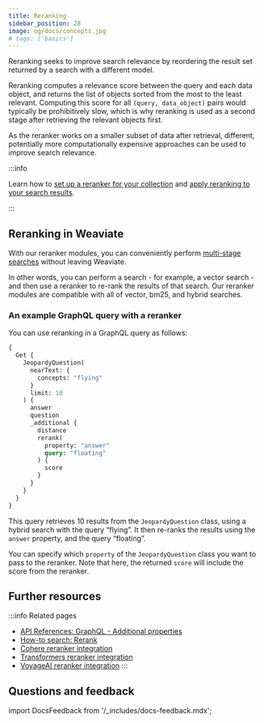```yaml
---
title: Reranking
sidebar_position: 28
image: og/docs/concepts.jpg
# tags: ['basics']
---
```


Reranking seeks to improve search relevance by reordering the result set returned by a search with a different model.

Reranking computes a relevance score between the query and each data object, and returns the list of objects sorted from the most to the least relevant. Computing this score for all `(query, data_object)` pairs would typically be prohibitively slow, which is why reranking is used as a second stage after retrieving the relevant objects first.

As the reranker works on a smaller subset of data after retrieval, different, potentially more computationally expensive approaches can be used to improve search relevance.

:::info

Learn how to [set up a reranker for your collection](../manage-collections/generative-reranker-models.mdx#specify-a-reranker-model-integration) and [apply reranking to your search results](../search/rerank.md).

:::

## Reranking in Weaviate

With our reranker modules, you can conveniently perform [multi-stage searches](https://weaviate.io/blog/cross-encoders-as-reranker) without leaving Weaviate.

In other words, you can perform a search - for example, a vector search - and then use a reranker to re-rank the results of that search. Our reranker modules are compatible with all of vector, bm25, and hybrid searches.

### An example GraphQL query with a reranker

You can use reranking in a GraphQL query as follows:

```graphql
{
  Get {
    JeopardyQuestion(
      nearText: {
        concepts: "flying"
      }
      limit: 10
    ) {
      answer
      question
      _additional {
        distance
        rerank(
          property: "answer"
          query: "floating"
        ) {
          score
        }
      }
    }
  }
}
```

This query retrieves 10 results from the `JeopardyQuestion` class, using a hybrid search with the query “flying”. It then re-ranks the results using the `answer` property, and the query “floating”.

You can specify which `property` of the `JeopardyQuestion` class you want to pass to the reranker. Note that here, the returned `score` will include the score from the reranker.

## Further resources

:::info Related pages
- [API References: GraphQL - Additional properties](../api/graphql/additional-properties.md#rerank)
- [How-to search: Rerank](../search/rerank.md)
- [Cohere reranker integration](../model-providers/cohere/reranker.md)
- [Transformers reranker integration](../model-providers/transformers/reranker.md)
- [VoyageAI reranker integration](../model-providers/voyageai/reranker.md)
:::

## Questions and feedback

import DocsFeedback from '/_includes/docs-feedback.mdx';

<DocsFeedback/>

